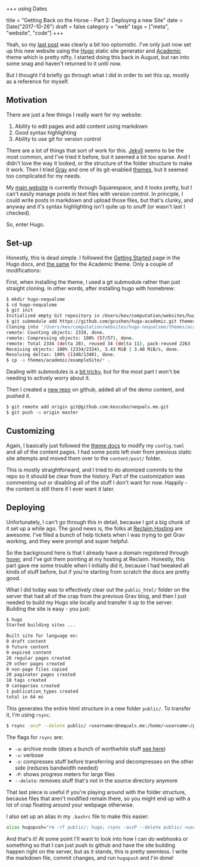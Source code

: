 +++
using Dates

title = "Getting Back on the Horse - Part 2: Deploying a new Site"
date = Date("2017-10-26")
draft = false
category = "web"
tags = ["meta", "website", "code"]
+++

Yeah, so my [last post][1] was clearly a bit too optomistic. I've only just now
set up this new website using the [Hugo][2] static site generator and [Academic][3]
theme which is pretty nifty. I started doing this back in August, but ran into
some snag and haven't returned to it until now.

But I thought I'd briefly go through what I did in order to set this up, mostly
as a reference for myself.

## Motivation

There are just a few things I really want for my website:

1. Ability to edit pages and add content using markdown
2. Good syntax highlighting
3. Ability to use git for version control

There are a lot of things that sort of work for this. [Jekyll][4] seems to be
the most common, and I've tried it before, but it seemed a bit too sparse. And I
didn't love the way it looked, or the structure of the folder structure to make
it work. Then I tried [Grav][5] and one of its git-enabled [themes][6], but it
seemed too complicated for my needs.

My [main website][7] is currently through Squarespace, and it looks pretty, but
I can't easily manage posts in text files with version control. In principle,
I could write posts in markdown and upload those files, but that's clunky, and
anyway and it's syntax highlighting isn't quite up to snuff (or wasn't last
I checked).

So, enter Hugo.

## Set-up

Honestly, this is dead simple. I followed the [Getting Started][8] page in the
Hugo docs, and [the same][9] for the Academic theme. Only a couple of
modifications:

First, when installing the theme, I used a git submodule rather than just
straight cloning. In other words, after installing hugo with homebrew:

```sh
$ mkdir hugo-nequalsme
$ cd hugo-nequalsme
$ git init
Initialized empty Git repository in /Users/kev/computation/websites/hugo-nequalsme/.git/
$ git submodule add https://github.com/gcushen/hugo-academic.git themes/academic
Cloning into '/Users/kev/computation/websites/hugo-nequalsme/themes/academic'...
remote: Counting objects: 2334, done.
remote: Compressing objects: 100% (57/57), done.
remote: Total 2334 (delta 28), reused 34 (delta 11), pack-reused 2263
Receiving objects: 100% (2334/2334), 3.43 MiB | 3.48 MiB/s, done.
Resolving deltas: 100% (1340/1340), done.
$ cp -a themes/academic/exampleSite/* .
```

Dealing with submodules is a [bit tricky][10], but for the most part I won't be
needing to actively worry about it.

Then I created a [new repo][11] on github, added all of the demo content, and
pushed it.

```sh
$ git remote add origin git@github.com:kescobo/nequals.me.git
$ git push -u origin master
```

## Customizing

Again, I basically just followed the [theme docs][12] to modify my `config.toml`
and all of the content pages. I had some posts left over from previous static
site attempts and moved them over to the `content/post/` folder.

This is mostly straightforward, and I tried to do atomized commits to the repo
so it should be clear from the history. Part of the customization was commenting
out or disabling all of the stuff I don't want for now. Happily - the content is
still there if I ever want it later.

## Deploying

Unfortunately, I can't go through this in detail, because I got a big chunk
of it set up a while ago. The good news is, the folks at [Reclaim Hosting][13]
are awesome. I've filed a bunch of help tickets when I was trying to get
Grav working, and they were prompt and super helpful.

So the background here is that I already have a domain registered through [hover][14],
and I've got them pointing at my hosting at Reclaim. Honestly, this part gave me
some trouble when I initially did it, because I had tweaked all kinds of stuff
before, but if you're starting from scratch the docs are pretty good.

What I did today was to effectively clear out the `public_html/` folder on the
server that had all of the crap from the previous Grav blog, and then I just
needed to build my Hugo site locally and transfer it up to the server. Building
the site is easy -  you just:

```sh
$ hugo
Started building sites ...

Built site for language en:
0 draft content
0 future content
0 expired content
26 regular pages created
29 other pages created
0 non-page files copied
20 paginator pages created
18 tags created
0 categories created
1 publication_types created
total in 64 ms
```

This generates the entire html structure in a new folder `public/`. To transfer
it, I'm using `rsync`.

```sh
$ rsync -avzP --delete public/ <username>@nequals.me:/home/<username>/public_html/
```

The flags for `rsync` are:

- `-a`: archive mode (does a bunch of worthwhile stuff [see here][15])
- `-v`: verbose
- `-z`: compresses stuff before transferring and decompresses on the other side (reduces bandwidth needed)
- `-P`: shows progress meters for large files
- `--delete`: removes stuff that's not in the source directory anymore

That last piece is useful if you're playing around with the folder structure,
because files that aren't modified remain there, so you might end up with a lot
of crap floating around your webpage otherwise.

I also set up an alias in my `.bashrc` file to make this easier:

```sh
alias hugopush="rm -rf public/; hugo; rsync -avzP --delete public/ <username>@nequals.me:/home/<username>/public_html/"
```

And that's it! At some point I'll want to look into how I can do webhooks or
something so that I can just push to github and have the site building happen
right on the server, but as it stands, this is pretty seemless. I write the
markdown file, commit changes, and run `hugopush` and I'm done!


[1]: http://nequals.me/blog/2017/08/getting-back-on-the-horse/
[2]: https://gohugo.io/
[3]: https://github.com/gcushen/hugo-academic/
[4]: https://jekyllrb.com/
[5]: https://getgrav.org/
[6]: https://github.com/hibbitts-design/grav-skeleton-eportfolio-blog
[7]: http://kevinbonham.com
[8]: https://gohugo.io/getting-started/quick-start/
[9]: https://sourcethemes.com/academic/post/getting-started/
[10]: https://www.atlassian.com/blog/git/git-submodules-workflows-tips
[11]: https://github.com/kescobo/nequals.me
[12]: https://sourcethemes.com/academic/post/widgets/
[13]: https://reclaimhosting.com/
[14]: http://hover.com
[15]: https://serverfault.com/questions/141773/what-is-archive-mode-in-rsync

